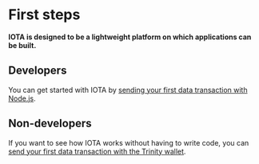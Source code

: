 # First steps

**IOTA is designed to be a lightweight platform on which applications can be built.**

## Developers

You can get started with IOTA by [sending your first data transaction with Node.js](../tutorials/send-a-zero-value-transaction-with-nodejs.md).

## Non-developers

If you want to see how IOTA works without having to write code, you can [send your first data transaction with the Trinity wallet](../tutorials/send-a-zero-value-transaction-with-the-trinity-wallet.md).